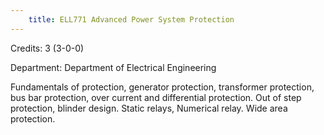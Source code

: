 ```yaml
---
    title: ELL771 Advanced Power System Protection
---
```

Credits: 3 (3-0-0)

Department: Department of Electrical Engineering

Fundamentals of protection, generator protection, transformer protection, bus bar protection, over current and differential protection. Out of step protection, blinder design. Static relays, Numerical relay. Wide area protection.